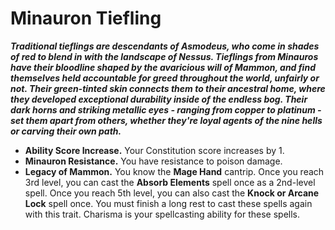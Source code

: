 # Minauron Tiefling
***Traditional tieflings are descendants of Asmodeus, who come in shades of red to blend in with the landscape of Nessus. Tieflings from Minauros have their bloodline shaped by the avaricious will of Mammon, and find themselves held accountable for greed throughout the world, unfairly or not. Their green-tinted skin connects them to their ancestral home, where they developed exceptional durability inside of the endless bog. Their dark horns and striking metallic eyes - ranging from copper to platinum - set them apart from others, whether they're loyal agents of the nine hells or carving their own path.***


- **Ability Score Increase.** Your Constitution score increases by 1.
- **Minauron Resistance.** You have resistance to poison damage.
- **Legacy of Mammon.** You know the **Mage Hand** cantrip. Once you reach 3rd level, you can cast the **Absorb Elements** spell once as a 2nd-level spell. Once you reach 5th level, you can also cast the **Knock or Arcane Lock** spell once. You must finish a long rest to cast these spells again with this trait. Charisma is your spellcasting ability for these spells.
